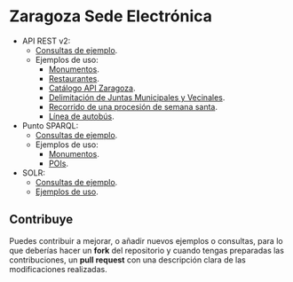 # Zaragoza Sede Electrónica

* API REST v2:
  * [Consultas de ejemplo](http://zaragoza-sedeelectronica.github.io/rest/queries/). 
  * Ejemplos de uso:
    * [Monumentos](http://zaragoza-sedeelectronica.github.io/rest/ejemplos/monumentos.html).
    * [Restaurantes](http://zaragoza-sedeelectronica.github.io/rest/ejemplos/restaurantes.html).
    * [Catálogo API Zaragoza](http://zaragoza-sedeelectronica.github.io/rest/ejemplos/catalogo.html).
    * [Delimitación de Juntas Municipales y Vecinales](http://zaragoza-sedeelectronica.github.io/rest/ejemplos/juntas.html).
    * [Recorrido de una procesión de semana santa](http://zaragoza-sedeelectronica.github.io/rest/ejemplos/procesion.html).
    * [Línea de autobús](http://zaragoza-sedeelectronica.github.io/rest/ejemplos/lineaAutobus.html).
* Punto SPARQL:
  * [Consultas de ejemplo](http://zaragoza-sedeelectronica.github.io/sparql/queries/). 
  * Ejemplos de uso:
    * [Monumentos](http://zaragoza-sedeelectronica.github.io/sparql/ejemplos/monumentos.html).
    * [POIs](http://zaragoza-sedeelectronica.github.io/sparql/ejemplos/pois.html). 
* SOLR:
  * [Consultas de ejemplo](http://zaragoza-sedeelectronica.github.io/solr/queries/). 
  * [Ejemplos de uso](http://zaragoza-sedeelectronica.github.io/solr/ejemplos/monumentos.html). 

## Contribuye
Puedes contribuir a mejorar, o añadir nuevos ejemplos o consultas, para lo que deberías hacer un **fork** del repositorio y cuando tengas preparadas las contribuciones, un **pull request** con una descripción clara de las modificaciones realizadas.

